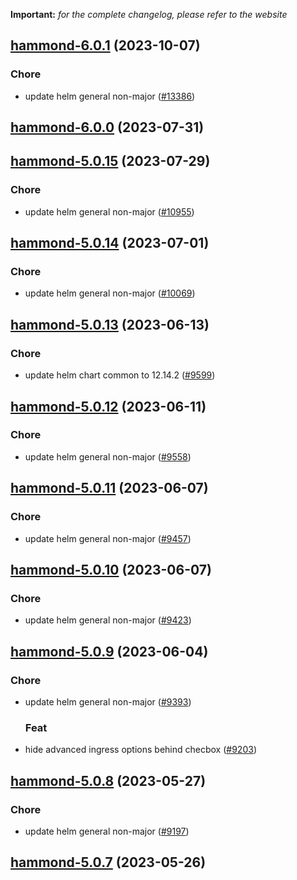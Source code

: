 **Important:**
*for the complete changelog, please refer to the website*




## [hammond-6.0.1](https://github.com/truecharts/charts/compare/hammond-6.0.0...hammond-6.0.1) (2023-10-07)

### Chore

- update helm general non-major ([#13386](https://github.com/truecharts/charts/issues/13386))
  
  



## [hammond-6.0.0](https://github.com/truecharts/charts/compare/hammond-5.0.15...hammond-6.0.0) (2023-07-31)




## [hammond-5.0.15](https://github.com/truecharts/charts/compare/hammond-5.0.14...hammond-5.0.15) (2023-07-29)

### Chore

- update helm general non-major ([#10955](https://github.com/truecharts/charts/issues/10955))
  
  


## [hammond-5.0.14](https://github.com/truecharts/charts/compare/hammond-5.0.13...hammond-5.0.14) (2023-07-01)

### Chore

- update helm general non-major ([#10069](https://github.com/truecharts/charts/issues/10069))
  
  


## [hammond-5.0.13](https://github.com/truecharts/charts/compare/hammond-5.0.12...hammond-5.0.13) (2023-06-13)

### Chore

- update helm chart common to 12.14.2 ([#9599](https://github.com/truecharts/charts/issues/9599))
  
  


## [hammond-5.0.12](https://github.com/truecharts/charts/compare/hammond-5.0.11...hammond-5.0.12) (2023-06-11)

### Chore

- update helm general non-major ([#9558](https://github.com/truecharts/charts/issues/9558))
  
  


## [hammond-5.0.11](https://github.com/truecharts/charts/compare/hammond-5.0.10...hammond-5.0.11) (2023-06-07)

### Chore

- update helm general non-major ([#9457](https://github.com/truecharts/charts/issues/9457))
  
  


## [hammond-5.0.10](https://github.com/truecharts/charts/compare/hammond-5.0.9...hammond-5.0.10) (2023-06-07)

### Chore

- update helm general non-major ([#9423](https://github.com/truecharts/charts/issues/9423))
  
  


## [hammond-5.0.9](https://github.com/truecharts/charts/compare/hammond-5.0.8...hammond-5.0.9) (2023-06-04)

### Chore

- update helm general non-major ([#9393](https://github.com/truecharts/charts/issues/9393))
  
  ### Feat

- hide advanced ingress options behind checbox ([#9203](https://github.com/truecharts/charts/issues/9203))
  
  


## [hammond-5.0.8](https://github.com/truecharts/charts/compare/hammond-5.0.7...hammond-5.0.8) (2023-05-27)

### Chore

- update helm general non-major ([#9197](https://github.com/truecharts/charts/issues/9197))
  
  


## [hammond-5.0.7](https://github.com/truecharts/charts/compare/hammond-5.0.6...hammond-5.0.7) (2023-05-26)

